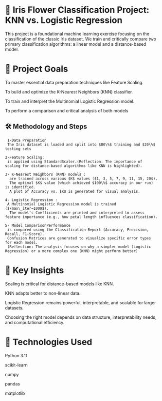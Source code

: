  # 🌸 Iris Flower Classification Project: KNN vs. Logistic Regression
 This project is a foundational machine learning exercise focusing on the classification of the classic Iris dataset.
 We train and critically compare two primary classification algorithms: a linear model and a distance-based model.
# 🎯 Project Goals
To master essential data preparation techniques like Feature Scaling.

To build and optimize the K-Nearest Neighbors (KNN) classifier.

To train and interpret the Multinomial Logistic Regression model.

To perform a comparison and critical analysis of both models 

 ## 🛠️ Methodology and Steps
     1-Data Preparation
     The Iris dataset is loaded and split into $80\%$ training and $20\%$ testing sets
 
    2-Feature Scaling:
     is applied using StandardScaler.(Reflection: The importance of scaling for distance-based algorithms like KNN is highlighted).

    3- K-Nearest Neighbors (KNN) models :
      are trained across various $K$ values ($1, 3, 5, 7, 9, 11, 15, 20$).
      The optimal $K$ value (which achieved $100\%$ accuracy in our run) is identified.
      A plot of Accuracy vs. $K$ is generated for visual analysis.

    4- Logistic Regression :
     A Multinomial Logistic Regression model is trained ($\max\_iter=1000$).
      The model's Coefficients are printed and interpreted to assess feature importance (e.g., how petal length influences classification).

    5- Model ComparisonPerformance
     is compared using the Classification Report (Accuracy, Precision, Recall, F1-Score).
     Confusion Matrices are generated to visualize specific error types for each model.
     (Reflection: The analysis focuses on why a simpler model (Logistic Regression) or a more complex one (KNN) might perform better)


# 🧠 Key Insights
Scaling is critical for distance-based models like KNN.

KNN adapts better to non-linear data.

Logistic Regression remains powerful, interpretable, and scalable for larger datasets.

Choosing the right model depends on data structure, interpretability needs, and computational efficiency.

# 🧩 Technologies Used
Python 3.11

scikit-learn

numpy

pandas

matplotlib
